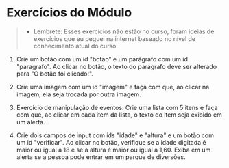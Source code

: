 # Exercícios do Módulo

> - Lembrete: Esses exercícios não estão no curso, foram ideias de exercícios que eu peguei na internet baseado no nível de conhecimento atual do curso.

1. Crie um botão com um id "botao" e um parágrafo com um id "paragrafo". Ao clicar no botão, o texto do parágrafo deve ser alterado para "O botão foi clicado!".

2. Crie uma imagem com um id "imagem" e faça com que, ao clicar na imagem, ela seja trocada por outra imagem.

3. Exercício de manipulação de eventos: Crie uma lista com 5 itens e faça com que, ao clicar em cada item da lista, o texto do item seja exibido em um alerta.

4. Crie dois campos de input com ids "idade" e "altura" e um botão com um id "verificar". Ao clicar no botão, verifique se a idade digitada é maior ou igual a 18 e se a altura é maior ou igual a 1,60. Exiba em um alerta se a pessoa pode entrar em um parque de diversões.
